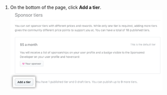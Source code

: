 1. On the bottom of the page, click **Add a tier**. ![Add a tier button](/assets/images/help/sponsors/add-a-tier-button.png)
